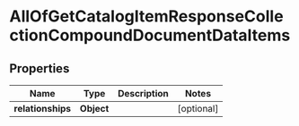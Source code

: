 # AllOfGetCatalogItemResponseCollectionCompoundDocumentDataItems

## Properties
Name | Type | Description | Notes
------------ | ------------- | ------------- | -------------
**relationships** | **Object** |  |  [optional]
